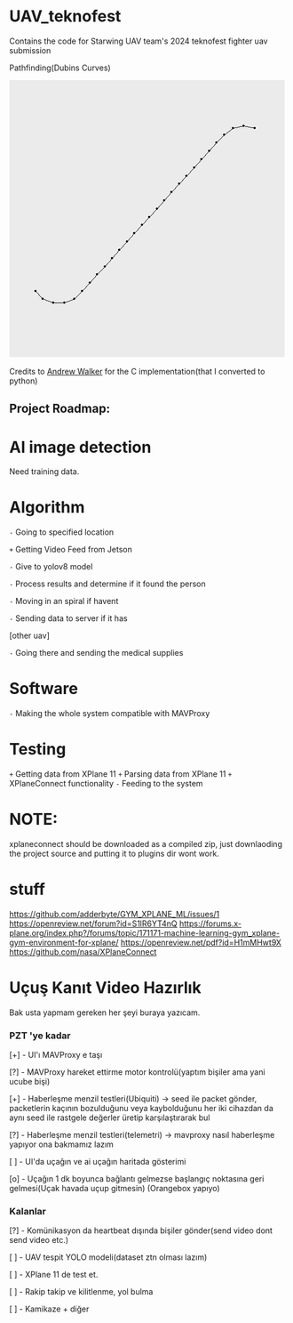 # UAV_teknofest

Contains the code for Starwing UAV team's 2024 teknofest fighter uav submission

Pathfinding(Dubins Curves)

![pathfinding](./pathfinding.png)

Credits to [Andrew Walker](https://github.com/AndrewWalker/Dubins-Curves) for the C implementation(that I converted to python)

## Project Roadmap:

# AI image detection

Need training data.

# Algorithm

`-` Going to specified location

`+` Getting Video Feed from Jetson

`-` Give to yolov8 model

`-` Process results and determine if it found the person

`-` Moving in an spiral if havent

`-` Sending data to server if it has

[other uav]

`-` Going there and sending the medical supplies

# Software

`-` Making the whole system compatible with MAVProxy

# Testing

`+` Getting data from XPlane 11
`+` Parsing data from XPlane 11
`+` XPlaneConnect functionality
`-` Feeding to the system

# NOTE:

xplaneconnect should be downloaded as a compiled zip, just downlaoding the project source and putting it to plugins dir wont work.

# stuff

https://github.com/adderbyte/GYM_XPLANE_ML/issues/1
https://openreview.net/forum?id=S1lR6YT4nQ
https://forums.x-plane.org/index.php?/forums/topic/171171-machine-learning-gym_xplane-gym-environment-for-xplane/
https://openreview.net/pdf?id=H1mMHwt9X
https://github.com/nasa/XPlaneConnect

# Uçuş Kanıt Video Hazırlık

Bak usta yapmam gereken her şeyi buraya yazıcam.

### PZT 'ye kadar

[+] - UI'ı MAVProxy e taşı

[?] - MAVProxy hareket ettirme motor kontrolü(yaptım bişiler ama yani ucube bişi)

[+] - Haberleşme menzil testleri(Ubiquiti) -> seed ile packet gönder, packetlerin kaçının bozulduğunu veya kaybolduğunu her iki cihazdan da aynı seed ile rastgele değerler üretip karşılaştırarak bul

[?] - Haberleşme menzil testleri(telemetri) -> mavproxy nasıl haberleşme yapıyor ona bakmamız lazım

[ ] - UI'da uçağın ve ai uçağın haritada gösterimi

[o] - Uçağın 1 dk boyunca bağlantı gelmezse başlangıç noktasına geri gelmesi(Uçak havada uçup gitmesin)
(Orangebox yapıyo)

### Kalanlar

[?] - Komünikasyon da heartbeat dışında bişiler gönder(send video dont send video etc.)

[ ] - UAV tespit YOLO modeli(dataset ztn olması lazım)

[ ] - XPlane 11 de test et.

[ ] - Rakip takip ve kilitlenme, yol bulma

[ ] - Kamikaze + diğer
